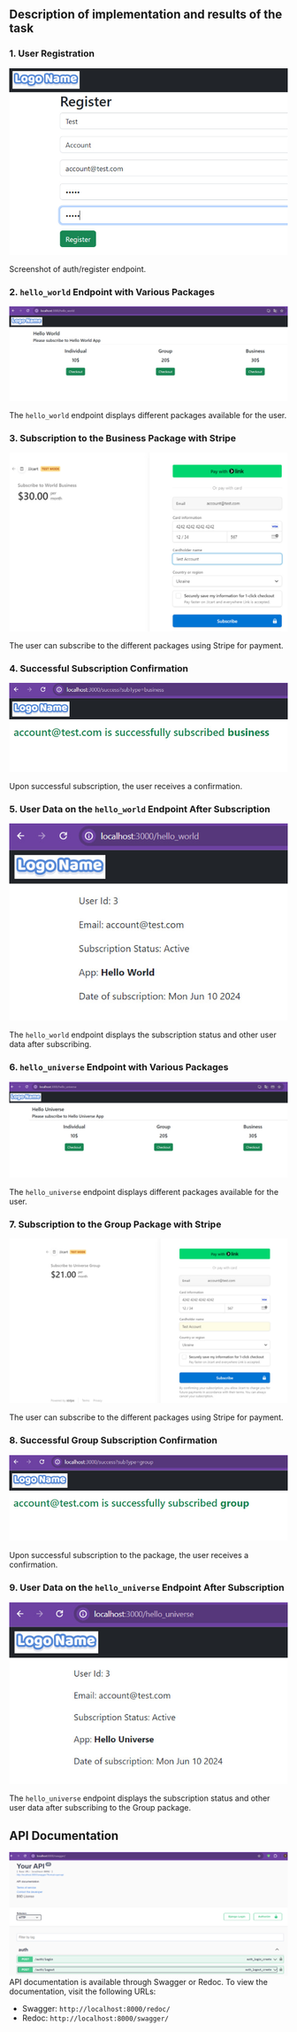 ## Description of implementation and results of the task

### 1. User Registration

![img.png](client%2Fsrc%2Freadme_images%2Fimg.png)

Screenshot of auth/register endpoint.

### 2. `hello_world` Endpoint with Various Packages

![img_1.png](client%2Fsrc%2Freadme_images%2Fimg_1.png)

The `hello_world` endpoint displays different packages available for the user.

### 3. Subscription to the Business Package with Stripe

![img_2.png](client%2Fsrc%2Freadme_images%2Fimg_2.png)

The user can subscribe to the different packages using Stripe for payment.

### 4. Successful Subscription Confirmation

![img_3.png](client%2Fsrc%2Freadme_images%2Fimg_3.png)

Upon successful subscription, the user receives a confirmation.

### 5. User Data on the `hello_world` Endpoint After Subscription

![img_4.png](client%2Fsrc%2Freadme_images%2Fimg_4.png)

The `hello_world` endpoint displays the subscription status and other user data after subscribing.

### 6. `hello_universe` Endpoint with Various Packages

![img_5.png](client%2Fsrc%2Freadme_images%2Fimg_5.png)

The `hello_universe` endpoint displays different packages available for the user.

### 7. Subscription to the Group Package with Stripe

![img_6.png](client%2Fsrc%2Freadme_images%2Fimg_6.png)

The user can subscribe to the different packages using Stripe for payment.

### 8. Successful Group Subscription Confirmation

![img_7.png](client%2Fsrc%2Freadme_images%2Fimg_7.png)

Upon successful subscription to the package, the user receives a confirmation.

### 9. User Data on the `hello_universe` Endpoint After Subscription

![img_8.png](client%2Fsrc%2Freadme_images%2Fimg_8.png)

The `hello_universe` endpoint displays the subscription status and other user data after subscribing to the Group package.

## API Documentation
![img_9.png](client%2Fsrc%2Freadme_images%2Fimg_9.png)
API documentation is available through Swagger or Redoc. To view the documentation, visit the following URLs:

- Swagger: `http://localhost:8000/redoc/`
- Redoc: `http://localhost:8000/swagger/`
